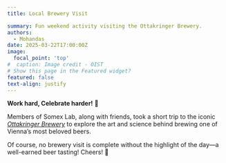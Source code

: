 ```yaml
---
title: Local Brewery Visit

summary: Fun weekend activity visiting the Ottakringer Brewery. 
authors:
  - Mohandas
date: 2025-03-22T17:00:00Z
image:
  focal_point: 'top'
#  caption: Image credit - OIST
# Show this page in the Featured widget?
featured: false
text-align: justify
---
```


<!--more-->
**Work hard, Celebrate harder!** :beers:

Members of Somex Lab, along with friends, took a short trip to the iconic [*Ottakringer Brewery*](https://www.ottakringerbrauerei.at/de/?gad_source=1&gclid=Cj0KCQjwhYS_BhD2ARIsAJTMMQbLWGu1fstVv6x6HtWnxLtodYZZesRh_MKk1twxxUKK63gMGfQcpt0aAs65EALw_wcB) to explore the art and science behind brewing one of Vienna’s most beloved beers.

Of course, no brewery visit is complete without the highlight of the day—a well-earned beer tasting! Cheers! :beer:
